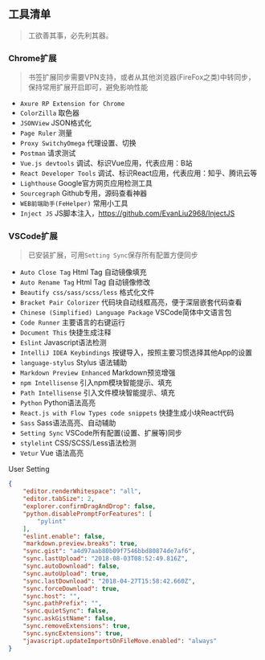 ## 工具清单

> 工欲善其事，必先利其器。

### Chrome扩展

> 书签扩展同步需要VPN支持，或者从其他浏览器(FireFox之类)中转同步，保持常用扩展开启即可，避免影响性能

- `Axure RP Extension for Chrome`
- `ColorZilla` 取色器
- `JSONView` JSON格式化
- `Page Ruler` 测量
- `Proxy SwitchyOmega` 代理设置、切换
- `Postman` 请求测试
- `Vue.js devtools` 调试、标识Vue应用，代表应用：B站
- `React Developer Tools` 调试、标识React应用，代表应用：知乎、腾讯云等
- `Lighthouse` Google官方网页应用检测工具
- `Sourcegraph` Github专用，源码查看神器
- `WEB前端助手(FeHelper)` 常用小工具
- `Inject JS` JS脚本注入，https://github.com/EvanLiu2968/InjectJS


### VSCode扩展

> 已安装扩展，可用`Setting Sync`保存所有配置方便同步

- `Auto Close Tag` Html Tag 自动镜像填充
- `Auto Rename Tag` Html Tag 自动镜像修改
- `Beautify css/sass/scss/less` 格式化文件
- `Bracket Pair Colorizer` 代码块自动线框高亮，便于深层嵌套代码查看
- `Chinese (Simplified) Language Package` VSCode简体中文语言包
- `Code Runner` 主要语言的右键运行
- `Document This` 快捷生成注释
- `Eslint` Javascript语法检测
- `IntelliJ IDEA Keybindings` 按键导入，按照主要习惯选择其他App的设置
- `language-stylus` Stylus 语法辅助
- `Markdown Preview Enhanced` Markdown预览增强
- `npm Intellisense` 引入npm模块智能提示、填充
- `Path Intellisense` 引入文件模块智能提示、填充
- `Python` Python语法高亮
- `React.js with Flow Types code snippets` 快捷生成小块React代码
- `Sass` Sass语法高亮、自动辅助
- `Setting Sync` VSCode所有配置(设置、扩展等)同步
- `stylelint` CSS/SCSS/Less语法检测
- `Vetur` Vue 语法高亮

User Setting
```json
{
    "editor.renderWhitespace": "all",
    "editor.tabSize": 2,
    "explorer.confirmDragAndDrop": false,
    "python.disablePromptForFeatures": [
        "pylint"
    ],
    "eslint.enable": false,
    "markdown.preview.breaks": true,
    "sync.gist": "a4d97aab80b09f7546bbd80874de7af6",
    "sync.lastUpload": "2018-08-03T08:52:49.816Z",
    "sync.autoDownload": false,
    "sync.autoUpload": true,
    "sync.lastDownload": "2018-04-27T15:58:42.660Z",
    "sync.forceDownload": true,
    "sync.host": "",
    "sync.pathPrefix": "",
    "sync.quietSync": false,
    "sync.askGistName": false,
    "sync.removeExtensions": true,
    "sync.syncExtensions": true,
    "javascript.updateImportsOnFileMove.enabled": "always"
}
```



